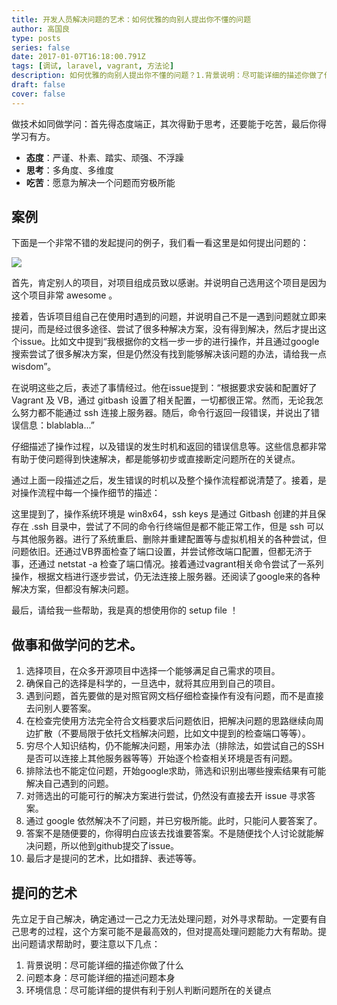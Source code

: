 ```yaml
---
title: 开发人员解决问题的艺术：如何优雅的向别人提出你不懂的问题
author: 高国良
type: posts
series: false
date: 2017-01-07T16:18:00.791Z
tags: [调试, laravel, vagrant, 方法论]
description: 如何优雅的向别人提出你不懂的问题？1.背景说明：尽可能详细的描述你做了什么；2.问题本身：尽可能详细的描述问题本身；3.环境信息：尽可能详细的提供有利于别人判断问题所在的关键点。
draft: false 
cover: false
---
```


做技术如同做学问：首先得态度端正，其次得勤于思考，还要能于吃苦，最后你得学习有方。

* **态度**：严谨、朴素、踏实、顽强、不浮躁
* **思考**：多角度、多维度
* **吃苦**：愿意为解决一个问题而穷极所能

## 案例

下面是一个非常不错的发起提问的例子，我们看一看这里是如何提出问题的：

![](http://images2015.cnblogs.com/blog/634103/201701/634103-20170107132803659-1107475087.jpg)

首先，肯定别人的项目，对项目组成员致以感谢。并说明自己选用这个项目是因为这个项目非常 awesome 。

接着，告诉项目组自己在使用时遇到的问题，并说明自己不是一遇到问题就立即来提问，而是经过很多途径、尝试了很多种解决方案，没有得到解决，然后才提出这个issue。比如文中提到&ldquo;我根据你的文档一步一步的进行操作，并且通过google搜索尝试了很多解决方案，但是仍然没有找到能够解决该问题的办法，请给我一点 wisdom&rdquo;。

在说明这些之后，表述了事情经过。他在issue提到：&ldquo;根据要求安装和配置好了 Vagrant 及 VB，通过 gitbash 设置了相关配置，一切都很正常。然而，无论我怎么努力都不能通过 ssh 连接上服务器。随后，命令行返回一段错误，并说出了错误信息：blablabla...&rdquo;

仔细描述了操作过程，以及错误的发生时机和返回的错误信息等。这些信息都非常有助于使问题得到快速解决，都是能够初步或直接断定问题所在的关键点。

通过上面一段描述之后，发生错误的时机以及整个操作流程都说清楚了。接着，是对操作流程中每一个操作细节的描述：

这里提到了，操作系统环境是 win8x64，ssh keys 是通过 Gitbash 创建的并且保存在 .ssh 目录中，尝试了不同的命令行终端但是都不能正常工作，但是 ssh 可以与其他服务器。进行了系统重启、删除并重建配置等与虚拟机相关的各种尝试，但问题依旧。还通过VB界面检查了端口设置，并尝试修改端口配置，但都无济于事，还通过 netstat -a 检查了端口情况。接着通过vagrant相关命令尝试了一系列操作，根据文档进行逐步尝试，仍无法连接上服务器。还阅读了google来的各种解决方案，但都没有解决问题。

最后，请给我一些帮助，我是真的想使用你的 setup file ！

## 做事和做学问的艺术。

1. 选择项目，在众多开源项目中选择一个能够满足自己需求的项目。
2. 确保自己的选择是科学的，一旦选中，就将其应用到自己的项目。
3. 遇到问题，首先要做的是对照官网文档仔细检查操作有没有问题，而不是直接去问别人要答案。
4. 在检查完使用方法完全符合文档要求后问题依旧，把解决问题的思路继续向周边扩散（不要局限于依托文档解决问题，比如文中提到的检查端口等等）。
5. 穷尽个人知识结构，仍不能解决问题，用笨办法（排除法，如尝试自己的SSH是否可以连接上其他服务器等等）开始逐个检查相关环境是否有问题。
6. 排除法也不能定位问题，开始google求助，筛选和识别出哪些搜索结果有可能解决自己遇到的问题。
7. 对筛选出的可能可行的解决方案进行尝试，仍然没有直接去开 issue 寻求答案。
8. 通过 google 依然解决不了问题，并已穷极所能。此时，只能问人要答案了。
9. 答案不是随便要的，你得明白应该去找谁要答案。不是随便找个人讨论就能解决问题，所以他到github提交了issue。
10. 最后才是提问的艺术，比如措辞、表述等等。

## 提问的艺术

先立足于自己解决，确定通过一己之力无法处理问题，对外寻求帮助。一定要有自己思考的过程，这个方案可能不是最高效的，但对提高处理问题能力大有帮助。提出问题请求帮助时，要注意以下几点：

1. 背景说明：尽可能详细的描述你做了什么
2. 问题本身：尽可能详细的描述问题本身
3. 环境信息：尽可能详细的提供有利于别人判断问题所在的关键点
